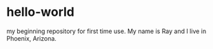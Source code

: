 # hello-world
my beginning repository for first time use.
My name is Ray and I live in Phoenix, Arizona.
